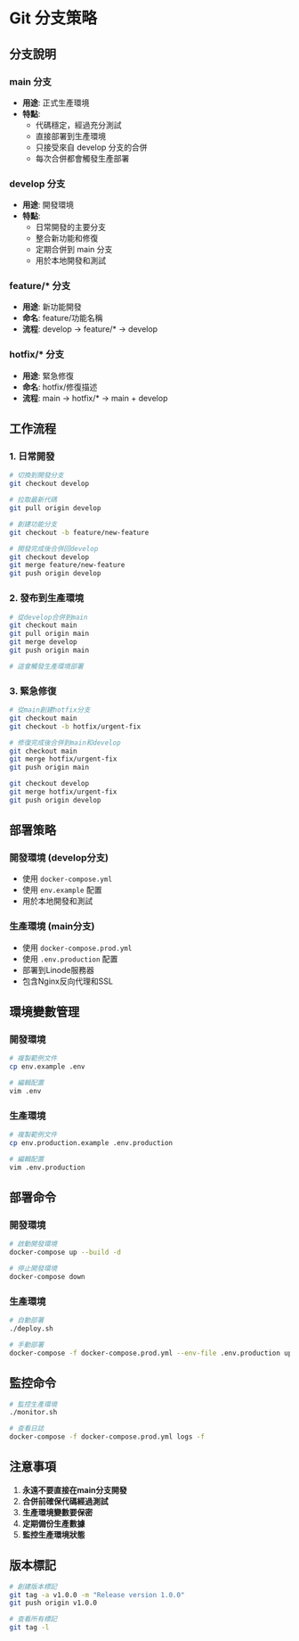 # Git 分支策略

## 分支說明

### main 分支
- **用途**: 正式生產環境
- **特點**: 
  - 代碼穩定，經過充分測試
  - 直接部署到生產環境
  - 只接受來自 develop 分支的合併
  - 每次合併都會觸發生產部署

### develop 分支
- **用途**: 開發環境
- **特點**:
  - 日常開發的主要分支
  - 整合新功能和修復
  - 定期合併到 main 分支
  - 用於本地開發和測試

### feature/* 分支
- **用途**: 新功能開發
- **命名**: feature/功能名稱
- **流程**: develop → feature/* → develop

### hotfix/* 分支
- **用途**: 緊急修復
- **命名**: hotfix/修復描述
- **流程**: main → hotfix/* → main + develop

## 工作流程

### 1. 日常開發
```bash
# 切換到開發分支
git checkout develop

# 拉取最新代碼
git pull origin develop

# 創建功能分支
git checkout -b feature/new-feature

# 開發完成後合併回develop
git checkout develop
git merge feature/new-feature
git push origin develop
```

### 2. 發布到生產環境
```bash
# 從develop合併到main
git checkout main
git pull origin main
git merge develop
git push origin main

# 這會觸發生產環境部署
```

### 3. 緊急修復
```bash
# 從main創建hotfix分支
git checkout main
git checkout -b hotfix/urgent-fix

# 修復完成後合併到main和develop
git checkout main
git merge hotfix/urgent-fix
git push origin main

git checkout develop
git merge hotfix/urgent-fix
git push origin develop
```

## 部署策略

### 開發環境 (develop分支)
- 使用 `docker-compose.yml`
- 使用 `env.example` 配置
- 用於本地開發和測試

### 生產環境 (main分支)
- 使用 `docker-compose.prod.yml`
- 使用 `.env.production` 配置
- 部署到Linode服務器
- 包含Nginx反向代理和SSL

## 環境變數管理

### 開發環境
```bash
# 複製範例文件
cp env.example .env

# 編輯配置
vim .env
```

### 生產環境
```bash
# 複製範例文件
cp env.production.example .env.production

# 編輯配置
vim .env.production
```

## 部署命令

### 開發環境
```bash
# 啟動開發環境
docker-compose up --build -d

# 停止開發環境
docker-compose down
```

### 生產環境
```bash
# 自動部署
./deploy.sh

# 手動部署
docker-compose -f docker-compose.prod.yml --env-file .env.production up --build -d
```

## 監控命令

```bash
# 監控生產環境
./monitor.sh

# 查看日誌
docker-compose -f docker-compose.prod.yml logs -f
```

## 注意事項

1. **永遠不要直接在main分支開發**
2. **合併前確保代碼經過測試**
3. **生產環境變數要保密**
4. **定期備份生產數據**
5. **監控生產環境狀態**

## 版本標記

```bash
# 創建版本標記
git tag -a v1.0.0 -m "Release version 1.0.0"
git push origin v1.0.0

# 查看所有標記
git tag -l
```
